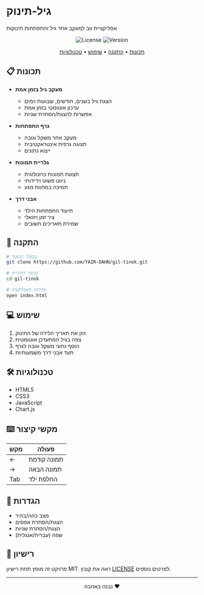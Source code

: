 ﻿# גיל-תינוק
אפליקציית ווב למעקב אחר גיל והתפתחות תינוקות

<div align="center">

![License](https://img.shields.io/badge/license-MIT-blue.svg)
![Version](https://img.shields.io/badge/version-1.0.0-green.svg)

[תכונות](#תכונות) • [התקנה](#התקנה) • [שימוש](#שימוש) • [טכנולוגיות](#טכנולוגיות)

</div>

## 📋 תכונות

* **מעקב גיל בזמן אמת**
  * הצגת גיל בשנים, חודשים, שבועות וימים
  * עדכון אוטומטי בזמן אמת
  * אפשרות להצגת/הסתרת שניות

* **גרף התפתחות**
  * מעקב אחר משקל וגובה
  * תצוגה גרפית אינטראקטיבית
  * ייצוא נתונים

* **גלריית תמונות**
  * תצוגת תמונות כרונולוגית
  * ניווט פשוט וידידותי
  * תמיכה במחוות מגע

* **אבני דרך**
  * תיעוד התפתחות הילד
  * ציר זמן ויזואלי
  * שמירת תאריכים חשובים

## 🚀 התקנה

```bash
# שכפול המאגר
git clone https://github.com/YAIR-DAHN/gil-tinok.git

# כניסה לתיקייה
cd gil-tinok

# פתיחת האפליקציה
open index.html
```

## 💻 שימוש

1. הזן את תאריך הלידה של התינוק
2. צפה בגיל המתעדכן אוטומטית
3. הוסף נתוני משקל וגובה לגרף
4. תעד אבני דרך משמעותיות

## 🛠 טכנולוגיות

* HTML5
* CSS3
* JavaScript
* Chart.js

## ⌨️ מקשי קיצור

| מקש | פעולה |
|------|--------|
| ← | תמונה קודמת |
| → | תמונה הבאה |
| Tab | החלפת ילד |

## 🔧 הגדרות

* מצב כהה/בהיר
* הצגת/הסתרת אפסים
* הצגת/הסתרת שניות
* שפה (עברית/אנגלית)

## 📄 רישיון

פרויקט זה מופץ תחת רישיון MIT. ראה את קובץ [LICENSE](LICENSE) לפרטים נוספים.



---

<div align="center">
נבנה באהבה ❤️
</div>
